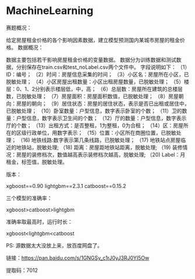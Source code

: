 # MachineLearning
赛题概况：

给定房屋租金价格的各个影响因素数据，建立模型预测国内某城市房屋的租金价格。
数据概况：

数据主要包括若干影响房屋租金价格的变量数据。 数据分为训练数据和测试数据，分别保存在train.csv和test_noLabel.csv两个文件中。 字段说明如下： （1）ID：编号； （2）时间：房屋信息采集的时间； （3）小区名：房屋所在小区，已脱敏处理； （4）小区房屋出租数量：小区出租房屋数量，已脱敏处理； （5）楼层：0、1、2分别表示楼层低，中，高； （6）总层数：房屋所在建筑的总楼层数，已脱敏处理； （7）房屋面积：房屋面积数值，已脱敏处理； （8）房屋朝向：房屋的朝向； （9）居住状态：房屋的居住状态，表示是否已出租或居住中，已脱敏处理； （10）卧室数量：户型信息，数字表示卧室的个数； （11）卫的数量：户型信息，数字表示卫生间的个数； （12）厅的数量：户型信息，数字表示厅的个数； （13）出租方式：是否整租，1为整租，0为合租； （14）区：房屋所在的区级行政单位，用数字表示； （15）位置：小区所在商圈位置，已脱敏处理； （16) 地铁线路:数字表示第几条线路，已脱敏处理； （17) 地铁站点房屋临近的地铁站，脱敏处理; （18) 距离：房屋距地铁站距离，脱敏处理; （19) 装修情况：房屋的装修档次，数值越高表示装修档次越高，脱敏处理; （20) Label：月租金，标签值，脱敏处理。


版本：

xgboost==0.90
lightgbm==2.3.1
catboost==0.15.2

三个模型的准确率：

xgboost>catboost>lightgbm

准确率取最高时，运行时长：

xgboost<lightgbm<catboost

PS:
源数据太大没放上来，放百度网盘了。

链接：https://pan.baidu.com/s/1GNGSy_c1rJ0yJ3RJ0YI5Ow 


提取码：7012
